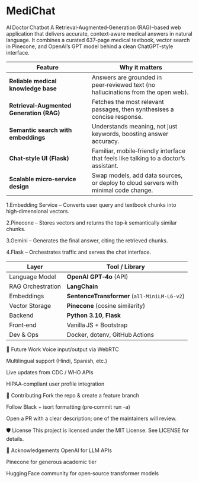 # MediChat
AI Doctor Chatbot <!-- MediChat -->
A Retrieval‑Augmented‑Generation (RAG)–based web application that delivers accurate, context‑aware medical answers in natural language.
It combines a curated 637‑page medical textbook, vector search in Pinecone, and OpenAI’s GPT model behind a clean ChatGPT‑style interface.

| Feature                                  | Why it matters                                                                       |
| ---------------------------------------- | ------------------------------------------------------------------------------------ |
| **Reliable medical knowledge base**      | Answers are grounded in peer‑reviewed text (no hallucinations from the open web).    |
| **Retrieval‑Augmented Generation (RAG)** | Fetches the most relevant passages, then synthesises a concise response.             |
| **Semantic search with embeddings**      | Understands meaning, not just keywords, boosting answer accuracy.                    |
| **Chat‑style UI (Flask)**                | Familiar, mobile‑friendly interface that feels like talking to a doctor’s assistant. |
| **Scalable micro‑service design**        | Swap models, add data sources, or deploy to cloud servers with minimal code change.  |


1.Embedding Service – Converts user query and textbook chunks into high‑dimensional vectors.

2.Pinecone – Stores vectors and returns the top‑k semantically similar chunks.

3.Gemini – Generates the final answer, citing the retrieved chunks.

4.Flask – Orchestrates traffic and serves the chat interface.


| Layer             | Tool / Library                               |
| ----------------- | -------------------------------------------- |
| Language Model    | **OpenAI GPT‑4o** (API)                      |
| RAG Orchestration | **LangChain**                                |
| Embeddings        | **SentenceTransformer** (`all‑MiniLM‑L6‑v2`) |
| Vector Storage    | **Pinecone** (cosine similarity)             |
| Backend           | **Python 3.10**, **Flask**                   |
| Front‑end         | Vanilla JS + Bootstrap                       |
| Dev & Ops         | Docker, dotenv, GitHub Actions               |



🔮 Future Work
Voice input/output via WebRTC

Multilingual support (Hindi, Spanish, etc.)

Live updates from CDC / WHO APIs

HIPAA‑compliant user profile integration

🤝 Contributing
Fork the repo & create a feature branch

Follow Black + isort formatting (pre‑commit run -a)

Open a PR with a clear description; one of the maintainers will review.

🛡️ License
This project is licensed under the MIT License.
See LICENSE for details.

🙏 Acknowledgements
OpenAI for LLM APIs

Pinecone for generous academic tier

Hugging Face community for open‑source transformer models

